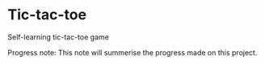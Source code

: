 # Tic-tac-toe
Self-learning tic-tac-toe game

Progress note: This note will summerise the progress made on this project.








